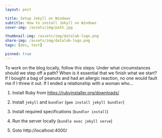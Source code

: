 ```yaml
---
layout: post

title: Setup Jekyll on Windows
subtitle: How to install Jekyll on Windows
cover-img: /assets/img/path.jpg

thumbnail-img: /assets/img/datalab-logo.png
share-img: /assets/img/datalab-logo.png
tags: [dev, test]

pinned: true
---
```


To work on the blog locally, follow this steps:
Under what circumstances should we step off a path? When is it essential that we finish what we start? If I bought a bag of peanuts and had an allergic reaction, no one would fault me if I threw it out. If I ended a relationship with a woman who... 

1. Install Ruby from https://rubyinstaller.org/downloads/

2. Install `jekyll` and `bundler` (`gem install jekyll bundler`)

3. Install required specifications (`bundler install`)

4. Run the server locally (`bundle exec jekyll serve`)

5. Goto http://localhost:4000/